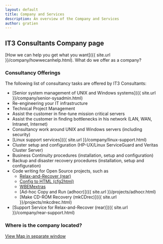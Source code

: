 ```yaml
---
layout: default
title: Company and Services
description: An overview of the Company and Services
author: gratien
---
```


## IT3 Consultants Company page

[How we can help you get what you want]({{ site.url }}/company/howwecanhelp.html).
What do we offer as a company?

### Consultancy Offerings

The following list of consultancy tasks are offered by IT3 Consultants:

 * [Senior system management of UNIX and Windows systems]({{ site.url }}/company/senior-sysadmin.html)
 * Re-engineering your IT infrastructure
 * Technical Project Management
 * Assist the customer in fine-tune mission critical servers
 * Assist the customer in finding bottlenecks in his network (LAN, WAN, Intranet, Internet)
 * Consultancy work around UNIX and Windows servers (including security)
 * [Linux support services]({{ site.url }}/company/linux-support.html)
 * Cluster setup and configuration (HP-UX/Linux ServiceGuard and Veritas Cluster Server)
 * Business Continuity procedures (installation, setup and configuration)
 * Backup and disaster recovery procedures (installation, setup and configuration)
 * Code writing for Open Source projects, such as
   - [Relax-and-Recover (rear)](http://relax-and-recover.org/)
   - [Config to HTML (cfg2html)](http://www.cfg2html.com/)
   - [WBEMextras](http://wbemextras.github.io/)
   - [Ad-hoc Copy and Run (adhocr)]({{ site.url }}/projects/adhocr.html)
   - [Make CD-ROM Recovery (mkCDrec)]({{ site.url }}/projects/mkcdrec.html)
 * [Support Service for Relax-and-Recover (rear)]({{ site.url }}/company/rear-support.html)

### Where is the company located?

<a href="http://goo.gl/maps/HZ3hL" target="_blank">View Map in separate window</a>
